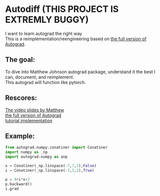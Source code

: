 # Autodiff (THIS PROJECT IS EXTREMLY BUGGY)
I want to learn autograd the right way<br>
This is a reimplementation/reengineering based on [the full version of Autograd](https://github.com/hips/autograd).

## The goal:
To dive into Matthew Johnson autograd package, understand it the best I can, document, and reimplement.<br>
This autograd will function like pytorch.

## Rescores:
[The video slides by Matthew](http://videolectures.net/deeplearning2017_johnson_automatic_differentiation/)<br>
[the full version of Autograd](https://github.com/hips/autograd)<br>
[tutorial implementation ](https://github.com/mattjj/autodidact)<br>

## Example:
```python
from autograd.numpy.conatiner import Conatiner
import numpy as _np
import autograd.numpy as anp

x = Conatiner(_np.linspace(-7,7,2),False)
i = Conatiner(_np.linspace(-3,3,2),True)

p = 9+i*x+2
p.backward()
i.grad
```
